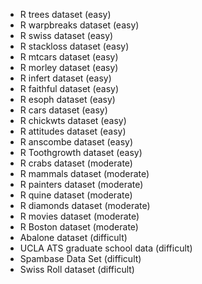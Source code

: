  * R trees dataset (easy)
 * R warpbreaks dataset (easy)
 * R swiss dataset (easy)
 * R stackloss dataset (easy)
 * R mtcars dataset (easy)
 * R morley dataset (easy)
 * R infert dataset (easy)
 * R faithful dataset (easy)
 * R esoph dataset (easy)
 * R cars dataset (easy)
 * R chickwts dataset (easy)
 * R attitudes dataset (easy)
 * R anscombe dataset (easy)
 * R Toothgrowth dataset (easy)
 * R crabs dataset (moderate)
 * R mammals dataset (moderate)
 * R painters dataset (moderate)
 * R quine dataset (moderate)
 * R diamonds dataset (moderate)
 * R movies dataset (moderate)
 * R Boston dataset (moderate)
 * Abalone dataset (difficult)
 * UCLA ATS graduate school data (difficult)
 * Spambase Data Set (difficult)
 * Swiss Roll dataset (difficult)
